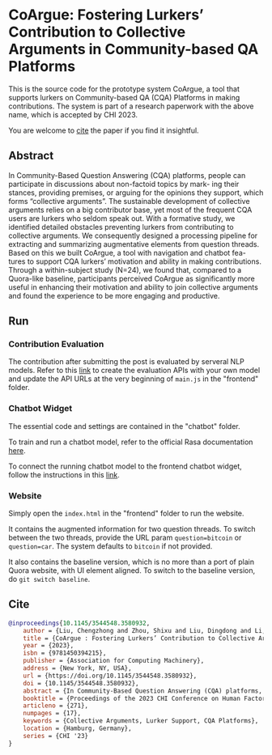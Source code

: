 # CoArgue: Fostering Lurkers’ Contribution to Collective Arguments in Community-based QA Platforms
This is the source code for the prototype system CoArgue, a tool that supports lurkers on Community-based QA (CQA) Platforms in making contributions. The system is part of a research paperwork with the above name, which is accepted by CHI 2023.

You are welcome to [cite](#cite) the paper if you find it insightful.

## Abstract
In Community-Based Question Answering (CQA) platforms, people
can participate in discussions about non-factoid topics by mark-
ing their stances, providing premises, or arguing for the opinions
they support, which forms “collective arguments”. The sustainable
development of collective arguments relies on a big contributor
base, yet most of the frequent CQA users are lurkers who seldom
speak out. With a formative study, we identified detailed obstacles
preventing lurkers from contributing to collective arguments. We
consequently designed a processing pipeline for extracting and
summarizing augmentative elements from question threads. Based
on this we built CoArgue, a tool with navigation and chatbot fea-
tures to support CQA lurkers’ motivation and ability in making
contributions. Through a within-subject study (N=24), we found
that, compared to a Quora-like baseline, participants perceived
CoArgue as significantly more useful in enhancing their motivation
and ability to join collective arguments and found the experience
to be more engaging and productive.

## Run

### Contribution Evaluation
The contribution after submitting the post is evaluated by serveral NLP models. Refer to this [link](https://github.com/pytorch/serve/blob/master/README.md) to create the evaluation APIs with your own model and update the API URLs at the very beginning of `main.js` in the "frontend" folder.

### Chatbot Widget
The essential code and settings are contained in the "chatbot" folder. 

To train and run a chatbot model, refer to the official Rasa documentation [here](https://rasa.com/docs/rasa/command-line-interface).

To connect the running chatbot model to the frontend chatbot widget, follow the instructions in this [link](https://rasa.com/docs/rasa/connectors/your-own-website/).

### Website
Simply open the `index.html` in the "frontend" folder to run the website.

It contains the augmented information for two question threads. To switch between the two threads, provide the URL param `question=bitcoin` or `question=car`. The system defaults to `bitcoin` if not provided.

It also contains the baseline version, which is no more than a port of plain Quora website, with UI element aligned. To switch to the baseline version, do `git switch baseline`.
## Cite
```bibtex
@inproceedings{10.1145/3544548.3580932,
    author = {Liu, Chengzhong and Zhou, Shixu and Liu, Dingdong and Li, Junze and Huang, Zeyu and Ma, Xiaojuan},
    title = {CoArgue : Fostering Lurkers’ Contribution to Collective Arguments in Community-Based QA Platforms},
    year = {2023},
    isbn = {9781450394215},
    publisher = {Association for Computing Machinery},
    address = {New York, NY, USA},
    url = {https://doi.org/10.1145/3544548.3580932},
    doi = {10.1145/3544548.3580932},
    abstract = {In Community-Based Question Answering (CQA) platforms, people can participate in discussions about non-factoid topics by marking their stances, providing premises, or arguing for the opinions they support, which forms “collective arguments”. The sustainable development of collective arguments relies on a big contributor base, yet most of the frequent CQA users are lurkers who seldom speak out. With a formative study, we identified detailed obstacles preventing lurkers from contributing to collective arguments. We consequently designed a processing pipeline for extracting and summarizing augmentative elements from question threads. Based on this we built CoArgue, a tool with navigation and chatbot features to support CQA lurkers’ motivation and ability in making contributions. Through a within-subject study (N=24), we found that, compared to a Quora-like baseline, participants perceived CoArgue as significantly more useful in enhancing their motivation and ability to join collective arguments and found the experience to be more engaging and productive.},
    booktitle = {Proceedings of the 2023 CHI Conference on Human Factors in Computing Systems},
    articleno = {271},
    numpages = {17},
    keywords = {Collective Arguments, Lurker Support, CQA Platforms},
    location = {Hamburg, Germany},
    series = {CHI '23}
}
```
